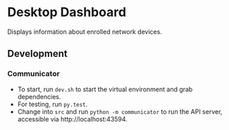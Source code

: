 # Desktop Dashboard
Displays information about enrolled network devices.

## Development
### Communicator
* To start, run `dev.sh` to start the virtual environment and grab dependencies.
* For testing, run `py.test`.
* Change into `src` and run `python -m communicator` to run the API server, accessible via http://localhost:43594.